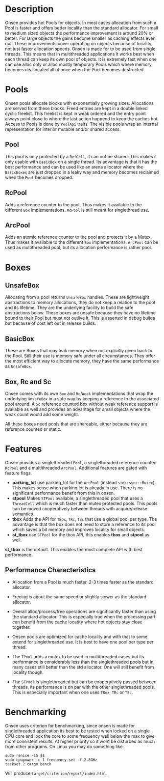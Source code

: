 # Description

Onsen provides hot Pools for objects.  In most cases allocation from such a Pool is faster and
offers better locality than the standard allocator. For small to medium sized objects the
performance improvement is around 20% or better. For large objects the gains become smaller as
caching effects even out. These improvements cover operating on objects because of locality,
not just faster allocation speeds. Onsen is made for to be used from single threads. This
means that in multithreaded applications it works best when each thread can keep its own pool
of objects. It is extremely fast when one can use alloc only or alloc mostly temporary Pools
which where memory becomes deallocated all at once when the Pool becomes destructed.


# Pools

Onsen pools allocate blocks with exponentially growing sizes. Allocations are served from
these blocks. Freed entries are kept in a double linked cyclic freelist. This freelist is kept
in weak ordered and the entry point always point close to where the last action happend to
keep the caches hot. Access to Pools is done by `PoolApi` traits. The visible pools wrap an
internal representation for interior mutable and/or shared access.


## Pool

This pool is only protected by a `RefCell`, it can not be shared. This makes it only usable
with `BasicBox` on a single thread. Its advantage is that it has the best performance and can
be used like an arena allocator where the `BasicBoxes` are just dropped in a leaky way and
memory becomes reclaimed when the `Pool` becomes dropped.


## RcPool

Adds a reference counter to the pool. Thus makes it available to the different `Box`
implementations. `RcPool` is still meant for singlethread use.


## ArcPool

Adds an atomic reference counter to the pool and protects it by a Mutex. Thus makes it
available to the different `Box` implementations. `ArcPool` can be used as multithreaded pool,
but its allocation performance is rather poor.


# Boxes

## UnsafeBox

Allocating from a pool returns `UnsafeBox` handles. These are lightweight abstractions to memory
allocations, they do not keep a relation to the pool and its lifetime. They are the underlying
facility to build the safe abstractions below. These boxes are unsafe because they have no
lifetime bound to their Pool but must not outlive it. This is asserted in debug builds but
because of cost left out in release builds.


## BasicBox

These are Boxes that may leak memory when not explicitly given back to the Pool. Still their
use is memory safe under all circumstances. They offer the most efficient way to allocate
memory, they have the same performance as `UnsafeBox`.


## Box, Rc and Sc

Onsen comes with its own `Box` and `Rc`/`Weak` implementations that wrap the underlying
`UnsafeBox` in a safe way by keeping a reference to the associated pool around. A `Sc`
reference counted box without weak reference support is available as well and provides an
advantage for small objects where the weak count would add some weight.

All these boxes need pools that are shareable, either because they are reference counted or
static.


# Features

Onsen provides a singlethreaded `Pool`, a singlethreaded reference counted `RcPool` and a
multithreaded `ArcPool`.  Additional features are gated with feature flags.

 * **parking_lot** use parking_lot for the `ArcPool` (instead `std::sync::Mutex`). This makes
   sense when parking lot is already in use. There is no significant performance benefit from
   this in onsen.
 * **stpool** Makes `STPool` available, a singlethreaded pool that uses a `ThreadCell` which
   is much faster than mutex protected pools. This pools can be moved cooperatively between
   threads with acquire/release semantics.
 * **tbox** Adds the API for `TBox`, `TRc`, `TSc` that use a global pool per type. The
   advantage is that the box does not need to store a reference to its pool which saves a bit
   memory and improves locality for small objects.
 * **st_tbox** use `STPool` for the tbox API, this enables **tbox** and **stpool** as well.

**st_tbox** is the default. This enables the most complete API with best performance.


## Performance Characteristics

 * Allocation from a Pool is much faster, 2-3 times faster as the standard allocator.

 * Freeing is about the same speed or slightly slower as the standard allocator.

 * Overall alloc/process/free operations are significantly faster than using the standard
   allocator. This is especially true when the processing part can benefit from the cache
   locatity where hot objects stay close together.

 * Onsen pools are optimized for cache locality and with that to some extend for
   singlethreaded use. It is best to have one pool per type per thread.

 * The `TPool` adds a mutex to be used in multithreaded cases but its performance is
   considerably less than the singlethreaded pools but in many cases still better than the
   std allocator. One will still benefit from locality though.

 * The `STPool` is singlethreaded but can be cooperatively passed between threads, its
   performance is on par with the other singlethreaded pools. This is especially important
   when one uses `TBox`, `TRc` or `TSc`.


# Benchmarking

Onsen uses criterion for benchmarking, since onsen is made for singlethreaded application its
best to be tested when locked on a single CPU core and lock the core to some frequency well
below the max to give more consistent results. At higher priority so it wont be disturbed as
much from other programs. On Linux you may do something like:

```shell,ignore
sudo renice -15 $$
sudo cpupower -c 1 frequency-set -f 2.8GHz
taskset 2 cargo bench
```

Will produce `target/criterion/report/index.html`.
